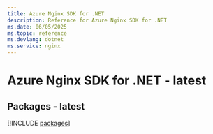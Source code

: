 ```yaml
---
title: Azure Nginx SDK for .NET
description: Reference for Azure Nginx SDK for .NET
ms.date: 06/05/2025
ms.topic: reference
ms.devlang: dotnet
ms.service: nginx
---
```

# Azure Nginx SDK for .NET - latest
## Packages - latest
[!INCLUDE [packages](nginx-index.md)]